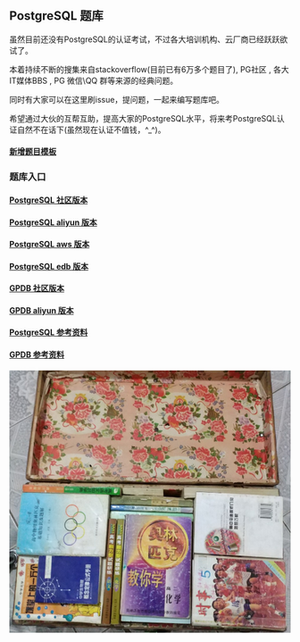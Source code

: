 ## PostgreSQL 题库
虽然目前还没有PostgreSQL的认证考试，不过各大培训机构、云厂商已经跃跃欲试了。  
  
本着持续不断的搜集来自stackoverflow(目前已有6万多个题目了), PG社区 , 各大IT媒体BBS , PG 微信\QQ 群等来源的经典问题。  
  
同时有大家可以在这里刷issue，提问题，一起来编写题库吧。   
  
希望通过大伙的互帮互助，提高大家的PostgreSQL水平，将来考PostgreSQL认证自然不在话下(虽然现在认证不值钱，^_^)。  
  
#### [新增题目模板](template.md)
  
### 题库入口
#### [PostgreSQL 社区版本](postgresql_community_version/readme.md)
#### [PostgreSQL aliyun 版本](postgresql_aliyun_version/readme.md)
#### [PostgreSQL aws 版本](postgresql_aws_version/readme.md)
#### [PostgreSQL edb 版本](postgresql_edb_version/readme.md)
#### [GPDB 社区版本](gpdb_community_version/readme.md)
#### [GPDB aliyun 版本](gpdb_aliyun_version/readme.md)
#### [PostgreSQL 参考资料](postgresql_media/readme.md)
#### [GPDB 参考资料](gpdb_media/readme.md)
  
![pic](logo.jpg)  
